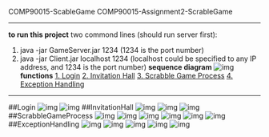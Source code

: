 COMP90015-ScableGame
COMP90015-Assignment2-ScrableGame
***
**to run this project**
two commond lines (should run server first):
1. java -jar GameServer.jar 1234 (1234 is the port number)
2. java -jar Client.jar localhost 1234 (localhost could be specified to any IP address, and 1234 is the port number)
**sequence diagram**
![img](https://github.com/GuannanDunkLi/COMP90015-ScrableGame/images/overview.png)
**functions**
[1. Login](#Login)
[2. Invitation Hall](#InvitationHall)
[3. Scrabble Game Process](#ScrabbleGameProcess)
[4. Exception Handling](#ExceptionHandling)
***
##Login
![img](https://github.com/GuannanDunkLi/COMP90015-ScrableGame/images/login1.png)
![img](https://github.com/GuannanDunkLi/COMP90015-ScrableGame/images/login2.png)
##InvitationHall
![img](https://github.com/GuannanDunkLi/COMP90015-ScrableGame/images/inv1.png)
![img](https://github.com/GuannanDunkLi/COMP90015-ScrableGame/images/inv2.png)
![img](https://github.com/GuannanDunkLi/COMP90015-ScrableGame/images/inv3.png)
##ScrabbleGameProcess
![img](https://github.com/GuannanDunkLi/COMP90015-ScrableGame/images/pro1.png)
![img](https://github.com/GuannanDunkLi/COMP90015-ScrableGame/images/pro2.png)
![img](https://github.com/GuannanDunkLi/COMP90015-ScrableGame/images/pro3.png)
![img](https://github.com/GuannanDunkLi/COMP90015-ScrableGame/images/pro4.png)
![img](https://github.com/GuannanDunkLi/COMP90015-ScrableGame/images/pro5.png)
![img](https://github.com/GuannanDunkLi/COMP90015-ScrableGame/images/pro6.png)
##ExceptionHandling
![img](https://github.com/GuannanDunkLi/COMP90015-ScrableGame/images/exc1.png)
![img](https://github.com/GuannanDunkLi/COMP90015-ScrableGame/images/exc2.png)
![img](https://github.com/GuannanDunkLi/COMP90015-ScrableGame/images/exc3.png)
![img](https://github.com/GuannanDunkLi/COMP90015-ScrableGame/images/exc4.png)
![img](https://github.com/GuannanDunkLi/COMP90015-ScrableGame/images/exc5.png)
